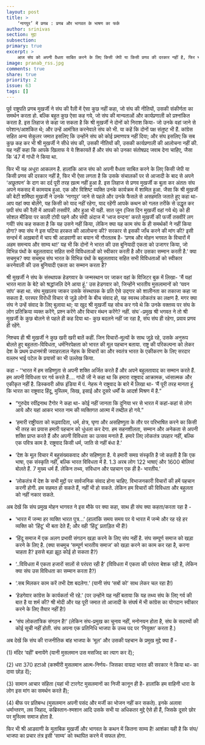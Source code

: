 ```yaml
---
layout: post
title: >
    ‘नागपुर’ में प्रणब : प्रणब और भागवत के भाषण का फर्क
author: srinivas
section: मुद्दा
subsection:
primary: true
excerpt: >
    आज संघ को अपनी वैधता साबित करने के लिए किसी जेपी या किसी प्रणव की दरकार नहीं है, फिर भी ऐसा लगता है कि उसके संचालकों पर से आजादी के बाद से अपने ‘अछूतपन’ के दाग का दर्द पूरी तरह ख़त्म नहीं हुआ है.
image: pranab_rss.jpg
comments: true
share: true
priority: 2
issue: 63
tags: []
---
```


पूर्व राष्ट्रपति प्रणब मुखर्जी ने संघ की रैली में ऐसा कुछ नहीं कहा, जो संघ की नीतियों, उसकी संकीर्णता का समर्थन करता हो. बल्कि बहुत कुछ ऐसा कह गये, जो संघ की मान्यताओं और कार्यप्रणाली को प्रश्नांकित करता है. इस लिहाज से कहा जा सकता है कि श्री मुखर्जी ने दोनों को निराश किया- जो उनके वहां जाने से परेशान/आशंकित थे; और उन्हें आमंत्रित करनेवाले संघ को भी. या कहें कि दोनों पक्ष संतुष्ट भी हैं. कांग्रेस सहित अन्य सेकुलर जमात इसलिए कि उन्होंने संघ को कोई प्रमाणपत्र नहीं दिया; और संघ इसलिए कि सब कुछ कह कर भी श्री मुखर्जी ने सीधे संघ की, उसकी नीतियों की, उसकी कार्यप्रणाली की आलोचना नहीं की. यह नहीं कहा कि आपके खिलाफ ये ये शिकायतें हैं और संघ को उनका संतोषप्रद जवाब देना चाहिए, जैसा कि ’47 में गांधी ने किया था.

फिर भी यह अधूरा आकलन है. हालांकि आज संघ को अपनी वैधता साबित करने के लिए किसी जेपी या किसी प्रणव की दरकार नहीं है, फिर भी ऐसा लगता है कि उसके संचालकों पर से आजादी के बाद से अपने ‘अछूतपन’ के दाग का दर्द पूरी तरह ख़त्म नहीं हुआ है. इस लिहाज से प्रणव मुखर्जी क बुला कर अंततः संघ अपने मकसद में कामयाब हुआ. एक और विशिष्ट व्यक्ति उनके कार्यक्रम में शामिल हुआ. जैसा कि श्री मुखर्जी की बेटी शर्मिष्ठा मुखर्जी ने उनके ‘नागपुर’ जाने से पहले और उनके फैसले से असहमति जताते हुए  कहा था- आप वहां क्या बोलेंगे, यह किसी को याद नहीं रहेगा, याद रहेंगी आपके कथन को गलत तरीके से उद्धृत कर छपी संघ की रैली में आपकी तसवीरें. और हुआ भी यही. सात जून (जिस दिन मुखर्जी वहां गये थे) को ही सोशल मीडिया पर काली टोपी पहने और संघी अंदाज में ‘ध्वज वन्दना’ करते मुखर्जी की फर्जी तसवीरें लग गयीं! संघ कह सकता है कि यह उसने नहीं किया, लेकिन क्या यह काम संघ के ही समर्थकों ने नहीं किया होगा? क्या संघ ने इस घटिया हरकत की आलोचना की? सरकार से इसकी जाँच करने की मांग की? इसी सन्दर्भ में अख़बारों में चाप श्री आडवाणी का बयान भी गौरतलब है- ‘प्रणब और मोहन भगवत के विचारों में अहम समन्वय और साम्य था!’ यह भी कि दोनों ने भारत की उस बुनियादी एकता को उजागर किया, जो विभिन्न पंथों के बहुलतावाद सहित सभी विविधताओं को स्वीकार करती है और उसका सम्मान करती है.’ क्या सचमुच? क्या सचमुच संघ भारत के विभिन्न पंथों के बहुलतावाद सहित सभी विविधताओं को स्वीकार करनेवाली की उस बुनियादी एकता का सम्मान करता है?

श्री मुखर्जी ने संघ के संस्थापक हेडगवार के जन्मस्थान पर जाकर वहां के विजिटर बुक में लिखा- 'मैं यहां भारत माता के बेटे को श्रद्धांजलि देने आया हूं.’ उस हेडगवार को, जिन्होंने भारतीय मुसलामानों को ‘यवन सांप’ कहा था. संघ मुखालय जाकर उसके संस्थापक के प्रति ऐसे उद्गार को शालीनता का तकाजा कहा जा सकता है. परस्पर विरोधी विचार से जुड़े लोगों के बीच संवाद हो, यह स्वस्थ लोकतंत्र का लक्षण है. मगर क्या संघ ने उन्हें संवाद के लिए बुलाया था; या खुद श्री मुखर्जी यह सोच कर गये थे कि उनके वक्तव्य पर संघ के लोग प्रतिक्रिया व्यक्त करेंगे, प्रश्न करेंगे और विचार मंथन करेंगे? नहीं. संघ`-प्रमुख श्री भगवत ने तो श्री मुखर्जी के कुछ बोलने से पहले ही कह दिया था- कुछ बदलने नहीं जा रहा है, संघ संघ ही रहेगा, प्रवाव प्रणव ही रहेंगे.

निश्चय ही श्री मुखर्जी ने कुछ खरी खरी बातें कहीं. जिन विचारों-मूल्यों के साथ जुड़े रहे, उसके अनुरूप बोलते हुए बहुलता-विविधता, धर्मनिरपेक्षता को भारत की मूल पहचान बताया.  राष्ट्र की परिकल्पना को लेकर देश के प्रथम प्रधानमंत्री जवाहरलाल नेहरू के विचारों का और स्वतंत्र भारत के एकीकरण के लिए सरदार वल्लभ भाई पटेल के प्रयासों का भी उल्लेख किया.

कहा - ‘‘भारत में हम सहिष्णुता से अपनी शक्ति अर्जित करते हैं और अपने बहुलतावाद का सम्मान करते हैं. हम अपनी विविधता पर गर्व करते हैं.... गांधी जी ने कहा था कि हमारा राष्ट्रवाद आक्रामक, ध्वंसात्मक और एकीकृत नहीं है. डिस्कवरी ऑफ इंडिया में पं. नेहरू ने राष्ट्रवाद के बारे में लिखा था- ‘मैं पूरी तरह मानता हूं कि भारत का राष्ट्रवाद हिंदू, मुस्लिम, सिख, इसाई और दूसरे धर्मों के आदर्श मिश्रण में है.”

- “गुरुदेव रवींद्रनाथ टैगोर ने कहा था- कोई नहीं जानता कि दुनिया भर से भारत में कहां-कहां से लोग आये और यहां आकर भारत नाम की व्यक्तिगत आत्मा में तब्दील हो गये.”

- ‘हमारी राष्ट्रीयता को रूढ़वादिता, धर्म, क्षेत्र, घृणा और असहिष्णुता के तौर पर परिभाषित करने का किसी भी तरह का प्रयास हमारी पहचान को धुंधला कर देगा. हम सहनशीलता, सम्मान और अनेकता से अपनी शक्ति प्राप्त करते हैं और अपनी विविधता का उत्सव मनाते हैं. हमारे लिए लोकतंत्र उपहार नहीं, बल्कि एक पवित्र काम है. राष्ट्रवाद किसी धर्म, जाति से नहीं बंधा है.’

- ‘देश के मूल विचार में बहुसंख्यकवाद और सहिष्णुता है. ये हमारी समग्र संस्कृति है जो कहती है कि एक भाषा, एक संस्कृति नहीं, बल्कि भारत विविधता में है. 1.3 अरब लोग 122 भाषाएं और 1600 बोलियां बोलते हैं. 7 मुख्य धर्म हैं. लेकिन तथ्य, संविधान और पहचान एक ही है- भारतीय.’

- ‘लोकतंत्र में देश के सभी मुद्दों पर सार्वजनिक संवाद होना चाहिए. विभाजनकारी विचारों की हमें पहचान करनी होगी. हम सहमत हो सकते हैं, नहीं भी हो सकते. लेकिन हम विचारों की विविधता और बहुलता को नहीं नकार सकते.

अब देखें कि संघ प्रमुख मोहन भागवत ने इस मौके पर क्या कहा, साथ ही संघ क्या कहता/करता रहा है -

- ‘भारत में जन्मा हर व्यक्ति भारत पुत्र...’ (हालांकि समय समय पर ये भारत में जन्मे और रह रहे हर व्यक्ति को ‘हिंदू’ भी बता देते हैं; और वही ‘हिंदू’ प्रताड़ित भी हैं!)

- ‘हिंदू समाज में एक अलग प्रभावी संगठन खड़ा करने के लिए संघ नहीं है. संघ सम्पूर्ण समाज को खड़ा करने के लिए है. (क्या सचमुच ‘सम्पूर्ण भारतीय समाज’ को खड़ा करने का काम कर रहा है, करना चाहता है? इससे बड़ा झूठ कोई हो सकता है?)

- ‘..विविधता में एकता हजारों सालों से परंपरा रही है’ (विविधता में एकता की परंपरा बेशक रही है, लेकिन क्या संघ उस विविधता का सम्मान करता है?)

- ‘.सब मिलकर काम करें तभी देश बदलेगा.’ (यानी संघ ‘सबों को’ साथ लेकर चल रहा है!)

- ‘हेडगेवार कांग्रेस के कार्यकर्ता भी रहे.’ (पर उन्होंने यह नहीं बताया कि यह तथ्य संघ के लिए गर्व की बात है या शर्म की? श्री मोदी और यह पूरी जमात तो आजादी के संघर्ष में भी कांग्रेस का योगदान स्वीकार करने के लिए तैयार नहीं है!)

- ‘संघ लोकतांत्रिक संगठन है!’ (लेकिन संघ-प्रमुख का चुनाव नहीं, मनोनयन होता है, संघ के सदस्यों की कोई सूची नहीं होती. संघ अपना एक प्रतिनिधि भाजपा के उच्च पद पर ‘नियुक्त’ करता है.)

अब देखें कि संघ की राजनीतिक बांह भाजपा के ‘मूल’ और उसकी पहचान के प्रमुख मुद्दे क्या हैं -

(1) मंदिर ‘वहीं’ बनायेंगे (यानी मुसलमान उस मसजिद का त्याग कर दें);

(2) धरा 370 हटाओ (कश्मीरी मुसलमान आत्म-निर्णय- जिसका वायदा भारत की सरकार ने किया था- का दावा छोड़ दें);

(3) सामान आचार संहिता (यहां भी टारगेट मुसलमानों का निजी कानून ही है- हालांकि हम वाहिनी धारा के लोग इस मांग का समर्थन करते हैं);

(4) बीफ पर प्रतिबन्ध (मुसलमान अपनी पसंद और मर्जी का भोजन नहीं कर सकते). इनके अलावा धर्मान्तरण, लव जिहाद, कब्रिस्तान-श्मशान आदि उसके सभी या अधिकतर मुद्दे ऐसे ही हैं, जिसके दूसरे छोर पर मुस्लिम समाज होता है.

फिर भी श्री आडवाणी के मुताबिक मुखर्जी और भागवत के कथन में कितना साम्य है! आशंका यही है कि  संघ/भाजपा का प्रचार तंत्र इसी ‘साम्य’ को स्थापित करने में सफल होगा.
